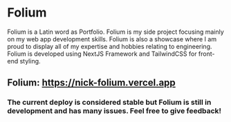 # Folium

Folium is a Latin word as Portfolio. Folium is my side project focusing mainly on my web app development skills. Folium is also a showcase where I am proud to display all of my expertise and hobbies relating to engineering.
Folium is developed using NextJS Framework and TailwindCSS for front-end styling.

## Folium: https://nick-folium.vercel.app
### The current deploy is considered stable but Folium is still in development and has many issues. Feel free to give feedback!
